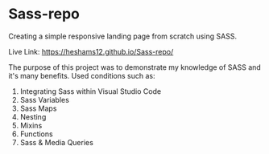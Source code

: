 # Sass-repo
Creating a simple responsive landing page from scratch using SASS.

Live Link: https://heshams12.github.io/Sass-repo/

The purpose of this project was to demonstrate my knowledge of SASS and it's many benefits. 
Used conditions such as:
1. Integrating Sass within Visual Studio Code
2. Sass Variables
3. Sass Maps
4. Nesting
5. Mixins
6. Functions
7. Sass & Media Queries
